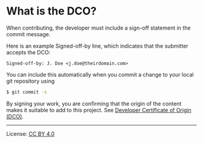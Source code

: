 [//]: # (---)
[//]: # (SPDX-License-Identifier: MIT)
[//]: # (---)

# What is the DCO?

When contributing, the developer must include a sign-off statement in the commit message.

Here is an example Signed-off-by line, which indicates that the submitter accepts the DCO:

```
Signed-off-by: J. Doe <j.doe@theirdomain.com>
```

You can include this automatically when you commit a change to your local git repository using

```bash
$ git commit -s
```

By signing your work, you are confirming that the origin of the content
makes it suitable to add to this project.  See
[Developer Certificate of Origin (DCO)](https://developercertificate.org/).

----
License: [CC BY 4.0](https://creativecommons.org/licenses/by/4.0/)